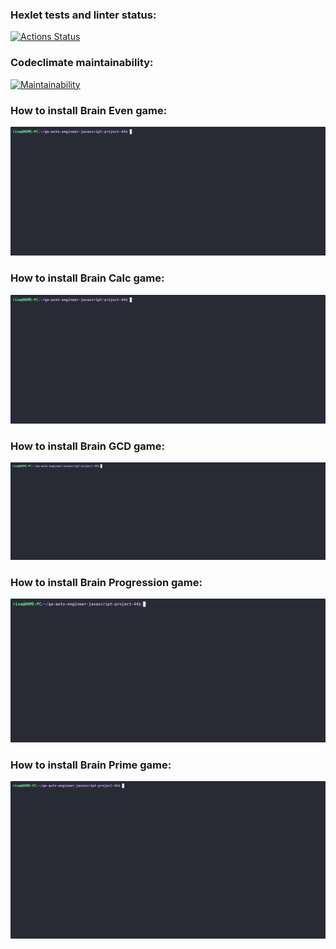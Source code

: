 ### Hexlet tests and linter status:

[![Actions Status](https://github.com/erogatneva/qa-auto-engineer-javascript-project-44/actions/workflows/hexlet-check.yml/badge.svg)](https://github.com/erogatneva/qa-auto-engineer-javascript-project-44/actions)

### Codeclimate maintainability:

[![Maintainability](https://api.codeclimate.com/v1/badges/d60ac8a35cf07fae1267/maintainability)](https://codeclimate.com/github/erogatneva/qa-auto-engineer-javascript-project-44/maintainability)

### How to install Brain Even game:

![How to install Brain Even game](https://github.com/erogatneva/qa-auto-engineer-javascript-project-44/blob/main/src/gifs/brain-even.gif)

### How to install Brain Calc game:

![How to install Brain Calc game](https://github.com/erogatneva/qa-auto-engineer-javascript-project-44/blob/main/src/gifs/brain-calc.gif)

### How to install Brain GCD game:

![How to install Brain GCD game](https://github.com/erogatneva/qa-auto-engineer-javascript-project-44/blob/main/src/gifs/brain-gcd.gif)

### How to install Brain Progression game:

![How to install Brain Progression game](https://github.com/erogatneva/qa-auto-engineer-javascript-project-44/blob/main/src/gifs/brain-progression.gif)

### How to install Brain Prime game:

![How to install Brain Prime game](https://github.com/erogatneva/qa-auto-engineer-javascript-project-44/blob/main/src/gifs/brain-prime.gif)
